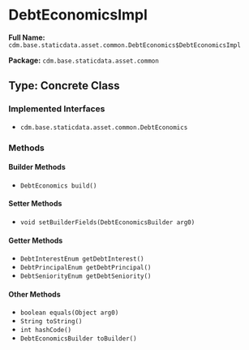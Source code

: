 # DebtEconomicsImpl

**Full Name:** `cdm.base.staticdata.asset.common.DebtEconomics$DebtEconomicsImpl`

**Package:** `cdm.base.staticdata.asset.common`

## Type: Concrete Class

### Implemented Interfaces

- `cdm.base.staticdata.asset.common.DebtEconomics`

### Methods

#### Builder Methods

- `DebtEconomics build()`

#### Setter Methods

- `void setBuilderFields(DebtEconomicsBuilder arg0)`

#### Getter Methods

- `DebtInterestEnum getDebtInterest()`
- `DebtPrincipalEnum getDebtPrincipal()`
- `DebtSeniorityEnum getDebtSeniority()`

#### Other Methods

- `boolean equals(Object arg0)`
- `String toString()`
- `int hashCode()`
- `DebtEconomicsBuilder toBuilder()`


